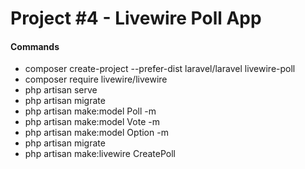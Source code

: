 # Project #4 - Livewire Poll App

#### Commands
- composer create-project --prefer-dist laravel/laravel livewire-poll
- composer require livewire/livewire
- php artisan serve
- php artisan migrate
- php artisan make:model Poll -m
- php artisan make:model Vote -m
- php artisan make:model Option -m
- php artisan migrate
- php artisan make:livewire CreatePoll
